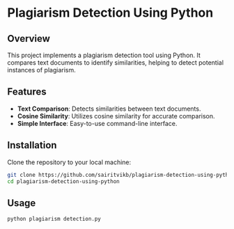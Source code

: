 # Plagiarism Detection Using Python

## Overview
This project implements a plagiarism detection tool using Python. It compares text documents to identify similarities, helping to detect potential instances of plagiarism.

## Features
- **Text Comparison**: Detects similarities between text documents.
- **Cosine Similarity**: Utilizes cosine similarity for accurate comparison.
- **Simple Interface**: Easy-to-use command-line interface.

## Installation
Clone the repository to your local machine:

```bash
git clone https://github.com/sairitvikb/plagiarism-detection-using-python.git
cd plagiarism-detection-using-python
```
## Usage

```
python plagiarism detection.py
```

